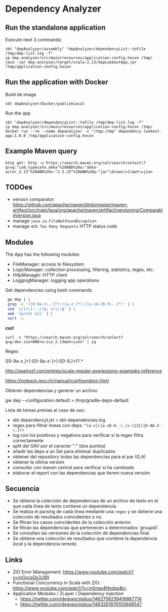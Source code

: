 # Dependency Analyzer

## Run the standalone application

Execute next 3 commands:

    sbt "depAnalyzer/assembly" "depAnalyzer/dependencyList::toFile /tmp/dep-list.log -f"
    cp dep-analyzer/src/main/resources/application-config.hocon /tmp/
    java -jar dep-analyzer/target/scala-2.13/depLookoutApp.jar /tmp/application-config.hocon

## Run the application with Docker

Build de image

    sbt depAnalyzer/Docker/publishLocal 

Run the app

    sbt "depAnalyzer/dependencyList::toFile /tmp/dep-list.log -f"
    cp dep-analyzer/src/main/resources/application-config.hocon /tmp/
    docker run --rm --name depanalyzer -v "/tmp:/tmp" dependency-lookout-app:1.0.0 /tmp/application-config.hocon
    

## Example Maven query

    http get: http -v https://search.maven.org/solrsearch/select\?q\=g:"com.typesafe.akka"%20AND%20a:"akka-actor_2.13"%20AND%20v:"2.5.25"%20AND%20p:"jar"\&rows\=1\&wt\=json

## TODOes

- version
  comparator: https://github.com/apache/maven/blob/master/maven-artifact/src/main/java/org/apache/maven/artifact/versioning/ComparableVersion.java
- manage `java.io.FileNotFoundException`
- manage `429 Too Many Requests` HTTP status code

## Modules

The App has the following modules:

- FileManager: access to filesystem
- LogicManager: collection processing, filtering, statistics, regex, etc.
- HttpManager: HTTP client
- LoggingManager: logging app operations

Get dependencies using bash commands

```bash
 gw dep | \
 grep -e '([0-9a-z\.-]*):([a-z-]*):([a-zA-Z0-9\.-]*)' | \
 sed 's/[+\]---//g; s/|//g' | \
 awk '{print $1}' | \
 sort -u
```

**curl**

    curl -s "https://search.maven.org/solrsearch/select?q=g:dev.zio+AND+a:zio_2.13&wt=json" | jq

Regex

([0-9a-z.]+):([0-9a-z-]+):([0-9.]+)?.*

http://queirozf.com/entries/scala-regular-expressions-examples-reference

https://logback.qos.ch/manual/configuration.html

Obtener dependencias y generar un archivo

gw dep --configuration default > /tmp/gradle-deps-default

Lista de tareas previas al caso de uso:

- sbt dependencyList > sbt-dependencies.log
- regex para filtrar líneas con deps: `^[a-z]([a-z0-9-_\.]+:){2}([0-9A-Z-\.]+)`
- log con los positivos y negativos para verificar si la regex filtra correctamente
- split del GAV por el caracter ":" (dos puntos)
- añadir las deps a un Set para eliminar duplicados
- obtener del repository todas las dependencias para el par (G,A)
- obtener la última versión
- consultar con maven central para verificar si ha cambiado
- elaborar el report con las dependencias que tienen nueva versión

## Secuencia

- Se obtiene la colección de dependencias de un archivo de texto en el que cada línea de texto contiene un dependencia.
- Se realiza el parsing de cada línea mediante una `regex` y se obtiene una colección de resultados coincidentes o no.
- Se filtran los casos coincidentes de la colección anterior.
- Se filtran las dependencias que pertenecen a determinados `groupId'.
- Se consultan las versiones de la colección de dependencias final.
- Se obtiene una colección de resultados que contiene la dependencia _local_ y la dependencia _remota_.

## Links

- ZIO Error Management: https://www.youtube.com/watch?v=mGxcaQs3JWI
- Functional Concurrency in Scala with ZIO: https://www.youtube.com/watch?v=m5nas4Hndqo&t=
- Application Modules / ZLayer / Dependency injection
    - https://twitter.com/jdegoes/status/1462758239418867714
    - https://twitter.com/jdegoes/status/1463261876150849547
